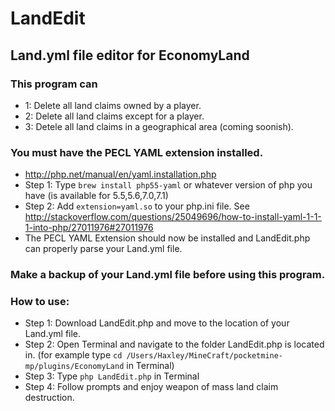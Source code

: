 # LandEdit
## Land.yml file editor for EconomyLand
### This program can 
* 1: Delete all land claims owned by a player. 
* 2: Delete all land claims except for a player. 
* 3: Detele all land claims in a geographical area (coming soonish).

### You must have the PECL YAML extension installed.
* http://php.net/manual/en/yaml.installation.php
* Step 1: Type ```brew install php55-yaml``` or whatever version of php you have (is available for 5.5,5.6,7.0,7.1)
* Step 2: Add ```extension=yaml.so``` to your php.ini file. See http://stackoverflow.com/questions/25049696/how-to-install-yaml-1-1-1-into-php/27011976#27011976
* The PECL YAML Extension should now be installed and LandEdit.php can properly parse your Land.yml file.

### Make a backup of your Land.yml file before using this program. 

### How to use:
* Step 1: Download LandEdit.php and move to the location of your Land.yml file.
* Step 2: Open Terminal and navigate to the folder LandEdit.php is located in.
(for example type ```cd /Users/Haxley/MineCraft/pocketmine-mp/plugins/EconomyLand``` in Terminal)
* Step 3: Type ```php LandEdit.php``` in Terminal
* Step 4: Follow prompts and enjoy weapon of mass land claim destruction. 
